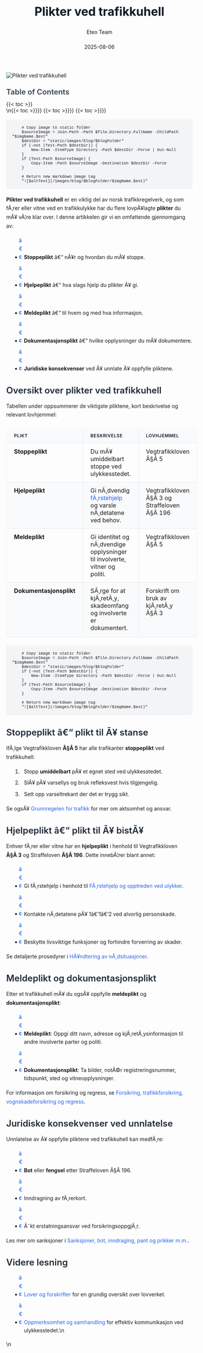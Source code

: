 ﻿---
title: "Plikter ved trafikkuhell"
date: 2025-08-06
draft: false
author: "Eteo Team"
description: "En omfattende gjennomgang av førerens og vitners plikter ved trafikkuhell i Norge, inkludert stoppeplikt, meldeplikt og hjelpeplikt."
categories: ["Driving Theory"]
tags: ["driving", "theory", "safety"]
featured_image: "/images/blog/plikter-ved-trafikkuhell/plikter-ved-trafikkuhell-image.svg"
---

<style>
/* Base text styling */
.article-content {
  font-family: 'Inter', -apple-system, BlinkMacSystemFont, 'Segoe UI', Roboto, Oxygen, Ubuntu, Cantarell, 'Open Sans', 'Helvetica Neue', sans-serif;
  line-height: 1.6;
  color: #1f2937;
  font-size: 16px;
}

/* Headers */
h1 {
  font-size: 2rem;
  font-weight: 700;
  margin: 2rem 0 1.5rem;
  color: #111827;
}

h2 {
  font-size: 1.5rem;
  font-weight: 600;
  margin: 2rem 0 1rem;
  color: #1f2937;
}

h3 {
  font-size: 1.25rem;
  font-weight: 600;
  margin: 1.5rem 0 0.75rem;
  color: #374151;
}

/* Paragraphs */
p {
  margin: 1rem 0;
  line-height: 1.7;
}

/* Lists */
ul, ol {
  margin: 1rem 0 1rem 1.5rem;
  padding-left: 1rem;
}

li {
  margin-bottom: 0.5rem;
  line-height: 1.6;
  position: relative;
  padding-left: 0.5rem;
}

ul > li::before {
  content: 'â€¢';
  color: #3b82f6;
  font-weight: bold;
  display: inline-block;
  width: 1em;
  margin-left: -1em;
}

/* Links */
a {
  color: #2563eb;
  text-decoration: none;
  transition: color 0.2s ease;
}

a:hover {
  color: #1d4ed8;
  text-decoration: underline;
}

/* Code blocks */
pre, code {
  font-family: 'SFMono-Regular', Consolas, 'Liberation Mono', Menlo, monospace;
  background-color: #f3f4f6;
  border-radius: 0.375rem;
  font-size: 0.875em;
}

pre {
  padding: 1rem;
  overflow-x: auto;
  margin: 1rem 0;
}

code {
  padding: 0.2em 0.4em;
}

/* Blockquotes */
blockquote {
  border-left: 4px solid #e5e7eb;
  margin: 1.5rem 0;
  padding: 0.75rem 1rem 0.75rem 1.5rem;
  background-color: #f9fafb;
  color: #4b5563;
  font-style: italic;
}

/* Tables */
table {
  margin: 1.5rem auto !important;
  border-collapse: collapse !important;
  width: 100% !important;
  max-width: 100%;
  box-shadow: 0 1px 3px rgba(0,0,0,0.1) !important;
  border-radius: 0.5rem !important;
  overflow: hidden !important;
  border: 1px solid #e5e7eb !important;
  display: table !important;
}

th, td {
  padding: 0.75rem 1.25rem !important;
  text-align: left !important;
  border: 1px solid #e5e7eb !important;
  vertical-align: top;
}

th {
  background-color: #f9fafb !important;
  font-weight: 600 !important;
  color: #111827 !important;
  text-transform: uppercase !important;
  font-size: 0.75rem !important;
  letter-spacing: 0.05em !important;
}

tr:nth-child(even) {
  background-color: #f9fafb !important;
}

tr:hover {
  background-color: #f3f4f6 !important;
}

/* Responsive adjustments */
@media (max-width: 768px) {
  .article-content {
    font-size: 15px;
  }
  
  h1 { font-size: 1.75rem; }
  h2 { font-size: 1.375rem; }
  h3 { font-size: 1.125rem; }
  
  table {
    display: block !important;
    overflow-x: auto !important;
    -webkit-overflow-scrolling: touch;
  }
}
</style>


<div class="blog-content">
  <div class="featured-image">
    <img src="/images/blog/plikter-ved-trafikkuhell/plikter-ved-trafikkuhell-image.svg" alt="Plikter ved trafikkuhell" class="img-fluid rounded">
  </div>

  <div class="toc-container mt-4 mb-4">
    <h3>Table of Contents</h3>
    {{< toc >}}
  </div>

  <div class="blog-body">\n{{< toc >}}}}
{{< toc >}}}}
{{< toc >}}}}

        
        
        # Copy image to static folder
        $sourceImage = Join-Path -Path $file.Directory.FullName -ChildPath "$imgName.$ext"
        $destDir = "static/images/blog/$blogFolder"
        if (-not (Test-Path $destDir)) {
            New-Item -ItemType Directory -Path $destDir -Force | Out-Null
        }
        if (Test-Path $sourceImage) {
            Copy-Item -Path $sourceImage -Destination $destDir -Force
        }
        
        # Return new markdown image tag
        "![$altText](/images/blog/$blogFolder/$imgName.$ext)"
    

**Plikter ved trafikkuhell** er en viktig del av norsk trafikkregelverk, og som fÃ¸rer eller vitne ved en trafikkulykke har du flere lovpÃ¥lagte **plikter** du mÃ¥ vÃ¦re klar over. I denne artikkelen gir vi en omfattende gjennomgang av:

* **Stoppeplikt** â€“ nÃ¥r og hvordan du mÃ¥ stoppe.
* **Hjelpeplikt** â€“ hva slags hjelp du plikter Ã¥ gi.
* **Meldeplikt** â€“ til hvem og med hva informasjon.
* **Dokumentasjonsplikt** â€“ hvilke opplysninger du mÃ¥ dokumentere.
* **Juridiske konsekvenser** ved Ã¥ unnlate Ã¥ oppfylle pliktene.

## Oversikt over plikter ved trafikkuhell

Tabellen under oppsummerer de viktigste pliktene, kort beskrivelse og relevant lovhjemmel:

| Plikt               | Beskrivelse                                                                     | Lovhjemmel                         |
|---------------------|---------------------------------------------------------------------------------|------------------------------------|
| **Stoppeplikt**     | Du mÃ¥ umiddelbart stoppe ved ulykkesstedet.                                      | Vegtrafikkloven Â§Â 5                |
| **Hjelpeplikt**     | Gi nÃ¸dvendig [fÃ¸rstehjelp](/blogs/teori/forstehjelp-og-opptreden-ved-ulykker "FÃ¸rstehjelp og opptreden ved ulykker") og varsle nÃ¸detatene ved behov.                         | Vegtrafikkloven Â§Â 3 og Straffeloven Â§Â 196 |
| **Meldeplikt**      | Gi identitet og nÃ¸dvendige opplysninger til involverte, vitner og politi.       | Vegtrafikkloven Â§Â 5                |
| **Dokumentasjonsplikt** | SÃ¸rge for at kjÃ¸retÃ¸y, skadeomfang og involverte er dokumentert.           | Forskrift om bruk av kjÃ¸retÃ¸y Â§Â 3  |


        
        
        # Copy image to static folder
        $sourceImage = Join-Path -Path $file.Directory.FullName -ChildPath "$imgName.$ext"
        $destDir = "static/images/blog/$blogFolder"
        if (-not (Test-Path $destDir)) {
            New-Item -ItemType Directory -Path $destDir -Force | Out-Null
        }
        if (Test-Path $sourceImage) {
            Copy-Item -Path $sourceImage -Destination $destDir -Force
        }
        
        # Return new markdown image tag
        "![$altText](/images/blog/$blogFolder/$imgName.$ext)"
    

## Stoppeplikt â€“ plikt til Ã¥ stanse

IfÃ¸lge Vegtrafikkloven **Â§Â 5** har alle trafikanter **stoppeplikt** ved trafikkuhell:

1. Stopp **umiddelbart** pÃ¥ et egnet sted ved ulykkesstedet.
2. SlÃ¥ pÃ¥ varsellys og bruk refleksvest hvis tilgjengelig.
3. Sett opp varseltrekant der det er trygg sikt.

Se ogsÃ¥ [Grunnregelen for trafikk](/blogs/teori/grunnregelen-for-trafikk "Grunnregelen for trafikk - Vegtrafikklovens paragraf 3") for mer om aktsomhet og ansvar.

## Hjelpeplikt â€“ plikt til Ã¥ bistÃ¥

Enhver fÃ¸rer eller vitne har en **hjelpeplikt** i henhold til Vegtrafikkloven **Â§Â 3** og Straffeloven **Â§Â 196**. Dette innebÃ¦rer blant annet:

* Gi fÃ¸rstehjelp i henhold til [FÃ¸rstehjelp og opptreden ved ulykker](/blogs/teori/forstehjelp-og-opptreden-ved-ulykker "FÃ¸rstehjelp og opptreden ved ulykker - Din guide til nÃ¸dhjelp ved trafikkulykker").
* Kontakte nÃ¸detatene pÃ¥ 1â€‘1â€‘2 ved alvorlig personskade.
* Beskytte livsviktige funksjoner og forhindre forverring av skader.

Se detaljerte prosedyrer i [HÃ¥ndtering av nÃ¸dsituasjoner](/blogs/teori/handtering-av-nodsituasjoner "HÃ¥ndtering av nÃ¸dsituasjoner - Guide til hÃ¥ndtering av nÃ¸dsituasjoner i trafikken").

## Meldeplikt og dokumentasjonsplikt

Etter et trafikkuhell mÃ¥ du ogsÃ¥ oppfylle **meldeplikt** og **dokumentasjonsplikt**:

* **Meldeplikt**: Oppgi ditt navn, adresse og kjÃ¸retÃ¸ysinformasjon til andre involverte parter og politi.
* **Dokumentasjonsplikt**: Ta bilder, notÃ©r registreringsnummer, tidspunkt, sted og vitneopplysninger.

For informasjon om forsikring og regress, se [Forsikring, trafikkforsikring, vognskadeforsikring og regress](/blogs/teori/forsikring-trafikkforsikring-vognskadeforsikring-og-regress "Forsikring, trafikkforsikring, vognskadeforsikring og regress - Hva du bÃ¸r vite om bilforsikringer").

## Juridiske konsekvenser ved unnlatelse

Unnlatelse av Ã¥ oppfylle pliktene ved trafikkuhell kan medfÃ¸re:

* **Bot** eller **fengsel** etter Straffeloven Â§Â 196.
* Inndragning av fÃ¸rerkort.
* Ã˜kt erstatningsansvar ved forsikringsoppgjÃ¸r.

Les mer om sanksjoner i [Sanksjoner, bot, inndraging, pant og prikker m.m.](/blogs/teori/sanksjoner-bot-inndraging-pant-prikker "Sanksjoner, bot, inndraging, pant og prikker m.m. - Reaksjoner ved brudd pÃ¥ trafikkregler").

## Videre lesning

* [Lover og forskrifter](/blogs/teori/lover-og-forskrifter "Lover og forskrifter - InnfÃ¸ring i trafikkregelverket") for en grundig oversikt over lovverket.
* [Oppmerksomhet og samhandling](/blogs/teori/oppmerksomhet-og-samhandling "Oppmerksomhet og samhandling - Fokus og samarbeid i trafikken") for effektiv kommunikasjon ved ulykkesstedet.\n  </div>\n</div>
